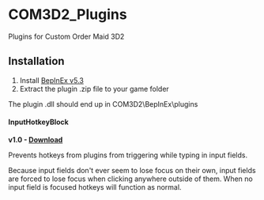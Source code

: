 # COM3D2_Plugins
Plugins for Custom Order Maid 3D2

## Installation
1. Install [BepInEx v5.3](https://github.com/BepInEx/BepInEx/releases)
2. Extract the plugin .zip file to your game folder

The plugin .dll should end up in COM3D2\BepInEx\plugins

#### InputHotkeyBlock
**v1.0 - [Download](https://github.com/DeathWeasel1337/COM3D2_Plugins/releases/download/v1.1/COM3D2.InputHotkeyBlock.v1.0.zip)**<br/>

Prevents hotkeys from plugins from triggering while typing in input fields.

Because input fields don't ever seem to lose focus on their own, input fields are forced to lose focus when clicking anywhere outside of them. When no input field is focused hotkeys will function as normal.
